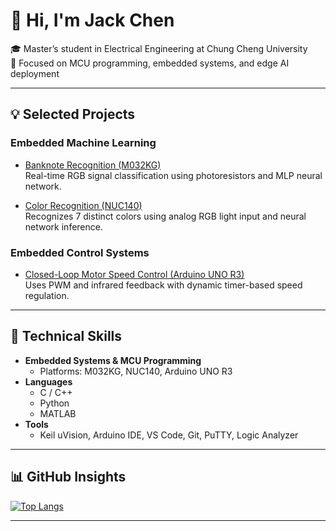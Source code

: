 # 👋 Hi, I'm Jack Chen

🎓 Master’s student in Electrical Engineering at Chung Cheng University  
🔬 Focused on MCU programming, embedded systems, and edge AI deployment

---

## 💡 Selected Projects

### Embedded Machine Learning
- [Banknote Recognition (M032KG)](https://github.com/Weichi910622/Banknote-Recognition)  
  Real-time RGB signal classification using photoresistors and MLP neural network.
  
- [Color Recognition (NUC140)](https://github.com/Weichi910622/Color-Recognition)  
  Recognizes 7 distinct colors using analog RGB light input and neural network inference.

### Embedded Control Systems
- [Closed-Loop Motor Speed Control (Arduino UNO R3)](https://github.com/Weichi910622/Closed-Loop-Motor-Speed-Control)  
  Uses PWM and infrared feedback with dynamic timer-based speed regulation.

---

## 🔧 Technical Skills

- **Embedded Systems & MCU Programming**
  - Platforms: M032KG, NUC140, Arduino UNO R3
- **Languages**
  - C / C++
  - Python
  - MATLAB
- **Tools**
  - Keil uVision, Arduino IDE, VS Code, Git, PuTTY, Logic Analyzer

---

## 📊 GitHub Insights

[![Top Langs](https://github-readme-stats.vercel.app/api/top-langs/?username=Weichi910622&layout=donut&exclude_repo=Weichi910622.github.io&theme=tokyonight)](https://github.com/anuraghazra/github-readme-stats)

---



